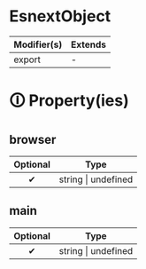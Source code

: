 # EsnextObject

| Modifier(s)                            | Extends                                    |
|----------------------------------------|--------------------------------------------|
| export | - |

# &#128712; Property(ies)

## browser

| Optional                           | Type                         |
|:----------------------------------:|------------------------------|
| ✔ | string &#124; undefined |

## main

| Optional                           | Type                         |
|:----------------------------------:|------------------------------|
| ✔ | string &#124; undefined |
